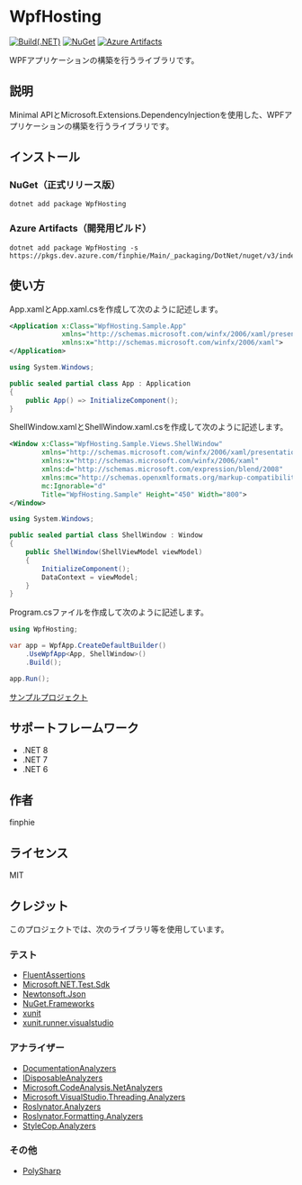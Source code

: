 # WpfHosting

[![Build(.NET)](https://github.com/finphie/WpfHosting/actions/workflows/build-dotnet.yml/badge.svg)](https://github.com/finphie/WpfHosting/actions/workflows/build-dotnet.yml)
[![NuGet](https://img.shields.io/nuget/v/WpfHosting?color=0078d4&label=NuGet)](https://www.nuget.org/packages/WpfHosting/)
[![Azure Artifacts](https://feeds.dev.azure.com/finphie/7af9aa4d-c550-43af-87a5-01539b2d9934/_apis/public/Packaging/Feeds/DotNet/Packages/ea55a98f-3510-4b2e-9ef1-a9c04bf6a92f/Badge)](https://dev.azure.com/finphie/Main/_artifacts/feed/DotNet/NuGet/WpfHosting?preferRelease=true)

WPFアプリケーションの構築を行うライブラリです。

## 説明

Minimal APIとMicrosoft.Extensions.DependencyInjectionを使用した、WPFアプリケーションの構築を行うライブラリです。

## インストール

### NuGet（正式リリース版）

```shell
dotnet add package WpfHosting
```

### Azure Artifacts（開発用ビルド）

```shell
dotnet add package WpfHosting -s https://pkgs.dev.azure.com/finphie/Main/_packaging/DotNet/nuget/v3/index.json
```

## 使い方

App.xamlとApp.xaml.csを作成して次のように記述します。

```xml
<Application x:Class="WpfHosting.Sample.App"
             xmlns="http://schemas.microsoft.com/winfx/2006/xaml/presentation"
             xmlns:x="http://schemas.microsoft.com/winfx/2006/xaml">
</Application>
```

```csharp
using System.Windows;

public sealed partial class App : Application
{
    public App() => InitializeComponent();
}
```

ShellWindow.xamlとShellWindow.xaml.csを作成して次のように記述します。

```xml
<Window x:Class="WpfHosting.Sample.Views.ShellWindow"
        xmlns="http://schemas.microsoft.com/winfx/2006/xaml/presentation"
        xmlns:x="http://schemas.microsoft.com/winfx/2006/xaml"
        xmlns:d="http://schemas.microsoft.com/expression/blend/2008"
        xmlns:mc="http://schemas.openxmlformats.org/markup-compatibility/2006"
        mc:Ignorable="d"
        Title="WpfHosting.Sample" Height="450" Width="800">
</Window>
```

```csharp
using System.Windows;

public sealed partial class ShellWindow : Window
{
    public ShellWindow(ShellViewModel viewModel)
    {
        InitializeComponent();
        DataContext = viewModel;
    }
}
```

Program.csファイルを作成して次のように記述します。

```csharp
using WpfHosting;

var app = WpfApp.CreateDefaultBuilder()
    .UseWpfApp<App, ShellWindow>()
    .Build();

app.Run();
```

[サンプルプロジェクト](https://github.com/finphie/WpfHosting/tree/main/Source/WpfHosting.Sample)

## サポートフレームワーク

- .NET 8
- .NET 7
- .NET 6

## 作者

finphie

## ライセンス

MIT

## クレジット

このプロジェクトでは、次のライブラリ等を使用しています。

### テスト

- [FluentAssertions](https://github.com/fluentassertions/fluentassertions)
- [Microsoft.NET.Test.Sdk](https://github.com/microsoft/vstest)
- [Newtonsoft.Json](https://github.com/JamesNK/Newtonsoft.Json)
- [NuGet.Frameworks](https://github.com/NuGet/NuGet.Client)
- [xunit](https://github.com/xunit/xunit)
- [xunit.runner.visualstudio](https://github.com/xunit/visualstudio.xunit)

### アナライザー

- [DocumentationAnalyzers](https://github.com/DotNetAnalyzers/DocumentationAnalyzers)
- [IDisposableAnalyzers](https://github.com/DotNetAnalyzers/IDisposableAnalyzers)
- [Microsoft.CodeAnalysis.NetAnalyzers](https://github.com/dotnet/roslyn-analyzers)
- [Microsoft.VisualStudio.Threading.Analyzers](https://github.com/Microsoft/vs-threading)
- [Roslynator.Analyzers](https://github.com/dotnet/roslynator)
- [Roslynator.Formatting.Analyzers](https://github.com/dotnet/roslynator)
- [StyleCop.Analyzers](https://github.com/DotNetAnalyzers/StyleCopAnalyzers)

### その他

- [PolySharp](https://github.com/Sergio0694/PolySharp)
